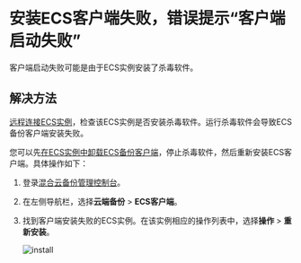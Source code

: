 # 安装ECS客户端失败，错误提示“客户端启动失败”

客户端启动失败可能是由于ECS实例安装了杀毒软件。

## 解决方法

[远程连接ECS实例](/cn.zh-CN/实例/连接实例/连接方式概述.md)，检查该ECS实例是否安装杀毒软件。运行杀毒软件会导致ECS备份客户端安装失败。

您可以先[在ECS实例中卸载ECS备份客户端](/cn.zh-CN/常见问题/一般性问题/如何卸载混合云备份客户端.md)，停止杀毒软件，然后重新安装ECS客户端。具体操作如下：

1.  登录[混合云备份管理控制台](https://hbr.console.aliyun.com)。

2.  在左侧导航栏，选择**云端备份** \> **ECS客户端**。

3.  找到客户端安装失败的ECS实例。在该实例相应的操作列表中，选择**操作** \> **重新安装**。

    ![install](https://static-aliyun-doc.oss-accelerate.aliyuncs.com/assets/img/zh-CN/0459917951/p34050.png)



